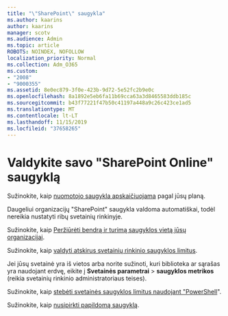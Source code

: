 ```yaml
---
title: "\"SharePoint\" saugykla"
ms.author: kaarins
author: kaarins
manager: scotv
ms.audience: Admin
ms.topic: article
ROBOTS: NOINDEX, NOFOLLOW
localization_priority: Normal
ms.collection: Adm_O365
ms.custom:
- "2008"
- "9000355"
ms.assetid: 8e0ec879-3f0e-423b-9d72-5e52fc2b9e0c
ms.openlocfilehash: 8a1892e5eb6fa11b69cca63a3d8465583ddb185c
ms.sourcegitcommit: b43f77221f47b50c41197a448a9c26c423ce1ad5
ms.translationtype: MT
ms.contentlocale: lt-LT
ms.lasthandoff: 11/15/2019
ms.locfileid: "37658265"
---
```

# <a name="manage-your-sharepoint-online-storage"></a>Valdykite savo "SharePoint Online" saugyklą

Sužinokite, kaip [nuomotojo saugykla apskaičiuojama](https://docs.microsoft.com/office365/servicedescriptions/sharepoint-online-service-description/sharepoint-online-limits?redirectedfrom=MSDN#limits-by-plan) pagal jūsų planą.

Daugeliui organizacijų "SharePoint" saugykla valdoma automatiškai, todėl nereikia nustatyti ribų svetainių rinkinyje.

Sužinokite, kaip [Peržiūrėti bendrą ir turimą saugyklos vietą jūsų organizacijai](https://docs.microsoft.com/sharepoint/manage-site-collection-storage-limits).

Sužinokite, kaip [valdyti atskirus svetainių rinkinio saugyklos limitus](https://docs.microsoft.com/sharepoint/manage-site-collection-storage-limits#manage-individual-site-storage-limits).

Jei jūsų svetainė yra iš vietos arba norite sužinoti, kuri biblioteka ar sąrašas yra naudojant erdvę, eikite į **Svetainės parametrai** > **saugyklos metrikos** (reikia svetainių rinkinio administratoriaus teises).

Sužinokite, kaip [stebėti svetainės saugyklos limitus naudojant "PowerShell](https://docs.microsoft.com/sharepoint/manage-site-collection-storage-limits#monitor-site-storage-limits-by-using-powershell)".

Sužinokite, kaip [nusipirkti papildomą saugyklą](https://docs.microsoft.com/office365/admin/subscriptions-and-billing/add-storage-space). 
  